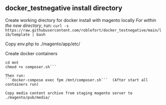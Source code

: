 ## docker_testnegative install directory
Create working drectory for docker install with magento locally 
*For within the new directory*, run:
```curl -s https://raw.githubusercontent.com/roblefort/docker_testnegative/main/lib/template | bash```

Copy env.php to ./magento/app/etc/

Create docker containers
```docker-compose up -d
cd mnt
chmod +x composer.sh```

Then run:
```docker-compose exec fpm /mnt/composer.sh```  (After start all containers run)

Copy media content archive from staging magento server to ./magento/pub/media/
